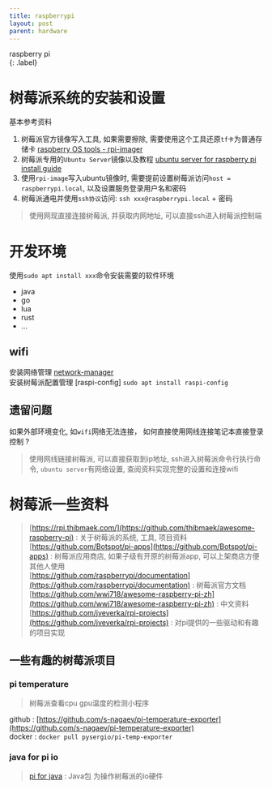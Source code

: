 ```yaml
---
title: raspberrypi
layout: post
parent: hardware
---
```


raspberry pi  
{: .label}

# 树莓派系统的安装和设置 

基本参考资料
1. 树莓派官方镜像写入工具, 如果需要擦除, 需要使用这个工具还原`tf卡`为普通存储卡 [raspberry OS tools - rpi-imager](https://www.raspberrypi.com/software/)  
2. 树莓派专用的`Ubuntu Server`镜像以及教程 [ubuntu server for raspberry pi install guide](https://ubuntu.com/download/raspberry-pi)  
3. 使用`rpi-image`写入ubuntu镜像时, 需要提前设置树莓派访问`host = raspberrypi.local`, 以及设置服务登录用户名和密码  
4. 树莓派通电并使用`ssh协议`访问:  `ssh xxx@raspberrypi.local` + 密码  

> 使用网现直接连接树莓派, 并获取内网地址, 可以直接ssh进入树莓派控制端  

# 开发环境 

使用`sudo apt install xxx`命令安装需要的软件环境  

- java  
- go  
- lua
- rust  
- ...

## wifi 

安装网络管理 [network-manager](https://ubuntu.com/core/docs/networkmanager)  
安装树莓派配置管理 [raspi-config] `sudo apt install raspi-config`  


## 遗留问题  

如果外部环境变化, 如`wifi`网络无法连接， 如何直接使用网线连接笔记本直接登录控制 ?  

> 使用网线链接树莓派, 可以直接获取到ip地址, ssh进入树莓派命令行执行命令, `ubuntu server`有网络设置, 查阅资料实现完整的设置和连接wifi  

# 树莓派一些资料 

> [https://rpi.thibmaek.com/](https://github.com/thibmaek/awesome-raspberry-pi) : 关于树莓派的系统, 工具, 项目资料  
> [https://github.com/Botspot/pi-apps](https://github.com/Botspot/pi-apps) : 树莓派应用商店, 如果子级有开原的树莓派app, 可以上架商店方便其他人使用  
> [https://github.com/raspberrypi/documentation](https://github.com/raspberrypi/documentation) : 树莓派官方文档  
> [https://github.com/wwj718/awesome-raspberry-pi-zh](https://github.com/wwj718/awesome-raspberry-pi-zh) : 中文资料 
> [https://github.com/jveverka/rpi-projects](https://github.com/jveverka/rpi-projects) : 对pi提供的一些驱动和有趣的项目实现  

## 一些有趣的树莓派项目

### pi temperature

> 树莓派查看cpu gpu温度的检测小程序

github : [https://github.com/s-nagaev/pi-temperature-exporter](https://github.com/s-nagaev/pi-temperature-exporter)  
docker : `docker pull pysergio/pi-temp-exporter`  

### java for pi io

> [pi for java](https://pi4j.com/about/) : Java包 为操作树莓派的io硬件  




